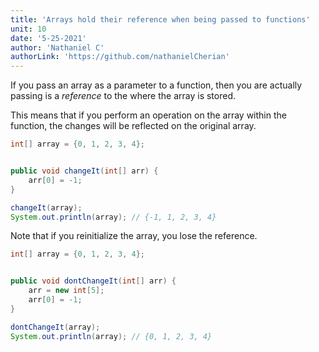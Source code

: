 ```yaml
---
title: 'Arrays hold their reference when being passed to functions'
unit: 10
date: '5-25-2021'
author: 'Nathaniel C'
authorLink: 'https://github.com/nathanielCherian'
---
```


If you pass an array as a parameter to a function, then you are actually passing is a *reference* to the where the array is stored.

This means that if you perform an operation on the array within the function, the changes will be reflected on the original array.

```java
int[] array = {0, 1, 2, 3, 4};


public void changeIt(int[] arr) {
    arr[0] = -1;
}

changeIt(array);
System.out.println(array); // {-1, 1, 2, 3, 4}
```

Note that if you reinitialize the array, you lose the reference.

```java
int[] array = {0, 1, 2, 3, 4};


public void dontChangeIt(int[] arr) {
    arr = new int[5];
    arr[0] = -1;
}

dontChangeIt(array);
System.out.println(array); // {0, 1, 2, 3, 4}
```
